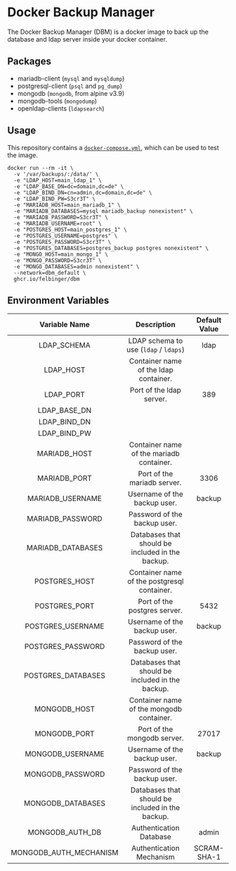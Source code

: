 # Docker Backup Manager

The Docker Backup Manager (DBM) is a docker image to back up the database and ldap server inside your docker container.

## Packages
* mariadb-client (`mysql` and `mysqldump`)
* postgresql-client (`psql` and `pg_dump`)
* mongodb (`mongodb`, from alpine v3.9)
* mongodb-tools (`mongodump`)
* openldap-clients (`ldapsearch`)

## Usage
This repository contains a [`docker-compose.yml`](./docker-compose.yml), which can be used to test the image.
```shell
docker run --rm -it \
  -v '/var/backups/:/data/' \
  -e "LDAP_HOST=main_ldap_1" \
  -e "LDAP_BASE_DN=dc=domain,dc=de" \
  -e "LDAP_BIND_DN=cn=admin,dc=domain,dc=de" \
  -e "LDAP_BIND_PW=S3cr3T" \
  -e "MARIADB_HOST=main_mariadb_1" \
  -e "MARIADB_DATABASES=mysql mariadb_backup nonexistent" \
  -e "MARIADB_PASSWORD=S3cr3T" \
  -e "MARIADB_USERNAME=root" \
  -e "POSTGRES_HOST=main_postgres_1" \
  -e "POSTGRES_USERNAME=postgres" \
  -e "POSTGRES_PASSWORD=S3cr3T" \
  -e "POSTGRES_DATABASES=postgres_backup postgres nonexistent" \
  -e "MONGO_HOST=main_mongo_1" \
  -e "MONGO_PASSWORD=S3cr3T" \
  -e "MONGO_DATABASES=admin nonexistent" \
  --network=dbm_default \
  ghcr.io/felbinger/dbm
```

## Environment Variables
|      Variable Name     |                    Description                   | Default Value |
|:----------------------:|:------------------------------------------------:|:-------------:|
| LDAP_SCHEMA            | LDAP schema to use (`ldap` / `ldaps`)            | ldap          |
| LDAP_HOST              | Container name of the ldap container.            |               |
| LDAP_PORT              | Port of the ldap server.                         | 389           |
| LDAP_BASE_DN           |                                                  |               |
| LDAP_BIND_DN           |                                                  |               |
| LDAP_BIND_PW           |                                                  |               |
| MARIADB_HOST           | Container name of the mariadb container.         |               |
| MARIADB_PORT           | Port of the mariadb server.                      | 3306          |
| MARIADB_USERNAME       | Username of the backup user.                     | backup        |
| MARIADB_PASSWORD       | Password of the backup user.                     |               |
| MARIADB_DATABASES      | Databases that should be included in the backup. |               |
| POSTGRES_HOST          | Container name of the postgresql container.      |               |
| POSTGRES_PORT          | Port of the postgres server.                     | 5432          |
| POSTGRES_USERNAME      | Username of the backup user.                     | backup        |
| POSTGRES_PASSWORD      | Password of the backup user.                     |               |
| POSTGRES_DATABASES     | Databases that should be included in the backup. |               |
| MONGODB_HOST           | Container name of the mongodb container.         |               |
| MONGODB_PORT           | Port of the mongodb server.                      | 27017         |
| MONGODB_USERNAME       | Username of the backup user.                     | backup        |
| MONGODB_PASSWORD       | Password of the backup user.                     |               |
| MONGODB_DATABASES      | Databases that should be included in the backup. |               |
| MONGODB_AUTH_DB        | Authentication Database                          | admin         |
| MONGODB_AUTH_MECHANISM | Authentication Mechanism                         | SCRAM-SHA-1   |
